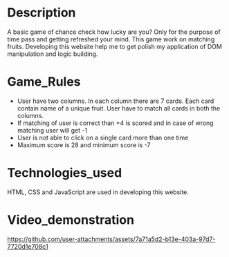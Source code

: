 # Description
A basic game of chance check how lucky are you? Only for the purpose of time pass and getting refreshed your mind. This game work on matching fruits. Developing this website help me to get polish my application of DOM manipulation and logic building.
# Game_Rules
<ul>
  <li>User have two columns. In each column there are 7 cards. Each card contain name of a unique fruit. User have to match all cards in both the columns.</li>
  <li>If matching of user is correct than +4 is scored and in case of wrong matching user will get -1</li>
  <li>User is not able to click on a single card more than one time</li>
  <li>Maximum score is 28 and minimum score is -7</li>
</ul>

# Technologies_used
HTML, CSS and JavaScript are used in developing this website.
# Video_demonstration
https://github.com/user-attachments/assets/7a71a5d2-b13e-403a-97d7-7720d1e708c1